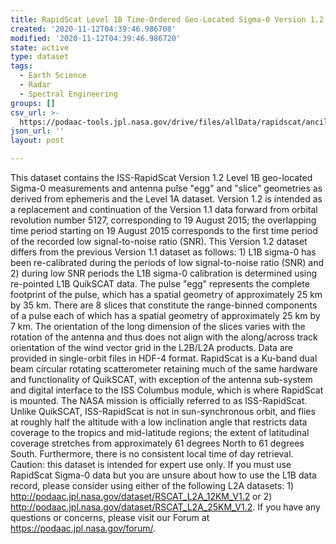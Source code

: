```yaml
---
title: RapidScat Level 1B Time-Ordered Geo-Located Sigma-0 Version 1.2
created: '2020-11-12T04:39:46.986708'
modified: '2020-11-12T04:39:46.986720'
state: active
type: dataset
tags:
  - Earth Science
  - Radar
  - Spectral Engineering
groups: []
csv_url: >-
  https://podaac-tools.jpl.nasa.gov/drive/files/allData/rapidscat/ancillary/revtime.csv
json_url: ''
layout: post

---
```

This dataset contains the ISS-RapidScat Version 1.2 Level 1B geo-located Sigma-0 measurements and antenna pulse "egg" and "slice" geometries as derived from ephemeris and the Level 1A dataset. Version 1.2 is intended as a replacement and continuation of the Version 1.1 data forward from orbital revolution number 5127, corresponding to 19 August 2015; the overlapping time period starting on 19 August 2015 corresponds to the first time period of the recorded low signal-to-noise ratio (SNR). This Version 1.2 dataset differs from the previous Version 1.1 dataset as follows: 1) L1B sigma-0 has been re-calibrated during the periods of low signal-to-noise ratio (SNR) and 2) during low SNR periods the L1B sigma-0 calibration is determined using re-pointed L1B QuikSCAT data. The pulse "egg" represents the complete footprint of the pulse, which has a spatial geometry of approximately 25 km by 35 km. There are 8 slices that constitute the range-binned components of a pulse each of which has a spatial geometry of approximately 25 km by 7 km. The orientation of the long dimension of the slices varies with the rotation of the antenna and thus does not align with the along/across track orientation of the wind vector grid in the L2B/L2A products. Data are provided in single-orbit files in HDF-4 format. RapidScat is a Ku-band dual beam circular rotating scatterometer retaining much of the same hardware and functionality of QuikSCAT, with exception of the antenna sub-system and digital interface to the ISS Columbus module, which is where RapidScat is mounted. The NASA mission is officially referred to as ISS-RapidScat. Unlike QuikSCAT, ISS-RapidScat is not in sun-synchronous orbit, and flies at roughly half the altitude with a low inclination angle that restricts data coverage to the tropics and mid-latitude regions; the extent of latitudinal coverage stretches from approximately 61 degrees North to 61 degrees South. Furthermore, there is no consistent local time of day retrieval. Caution: this dataset is intended for expert use only. If you must use RapidScat Sigma-0 data but you are unsure about how to use the L1B data record, please consider using either of the following L2A datasets: 1) http://podaac.jpl.nasa.gov/dataset/RSCAT_L2A_12KM_V1.2 or 2) http://podaac.jpl.nasa.gov/dataset/RSCAT_L2A_25KM_V1.2. If you have any questions or concerns, please visit our Forum at https://podaac.jpl.nasa.gov/forum/.
